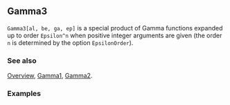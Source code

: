 ## Gamma3

`Gamma3[al, be, ga, ep]` is a special product of Gamma functions expanded up to order `Epsilon^n` when positive integer arguments are given (the order `n` is determined by the option `EpsilonOrder`).

### See also

[Overview](Extra/FeynCalc.md), [Gamma1](Gamma1.md), [Gamma2](Gamma2.md).

### Examples
